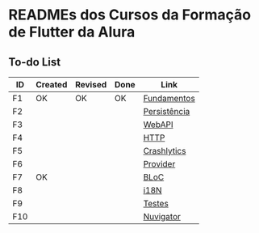 # READMEs dos Cursos da Formação de Flutter da Alura

## To-do List

| ID  | Created | Revised | Done | Link                                       |
| --- | ------- | ------- | ---- | ------------------------------------------ |
| F1  | OK      | OK      | OK   | [Fundamentos](/F1-Fundamentos/README.md)   |
| F2  |         |         |      | [Persistência](/F2-Persistencia/README.md) |
| F3  |         |         |      | [WebAPI](/F3-WebAPI/README.md)             |
| F4  |         |         |      | [HTTP](/F4-HTTP/README.md)                 |
| F5  |         |         |      | [Crashlytics](/F5-Crashlytics/README.md)   |
| F6  |         |         |      | [Provider](/F6-Provider/README.md)         |
| F7  | OK      |         |      | [BLoC](/F7-BLoC/README.md)                 |
| F8  |         |         |      | [i18N](/F8-i18n/README.md)                 |
| F9  |         |         |      | [Testes](/F9-Testes/README.md)             |
| F10 |         |         |      | [Nuvigator](/F10-Nuvigator/README.md)      |

